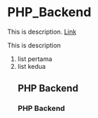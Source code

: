 # PHP_Backend
This is description. [Link](www.google.com)

This is description

<ol>
  <li> list pertama</li>
  <li> list kedua</li.
</ol>

## PHP Backend

### PHP Backend

